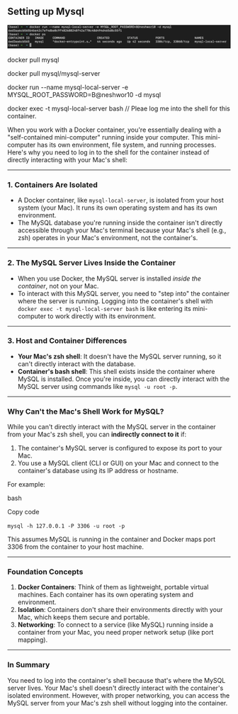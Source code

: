 ## Setting up Mysql

![alt text](image.png)

docker pull mysql

docker pull mysql/mysql-server

docker run --name mysql-local-server -e MYSQL_ROOT_PASSWORD=B@neshwor10 -d mysql

docker exec -t mysql-local-server bash
// Pleae log me into the shell for this container.

When you work with a Docker container, you're essentially dealing with a "self-contained mini-computer" running inside your computer. This mini-computer has its own environment, file system, and running processes. Here's why you need to log in to the shell for the container instead of directly interacting with your Mac's shell:

---

### **1\. Containers Are Isolated**

- A Docker container, like `mysql-local-server`, is isolated from your host system (your Mac). It runs its own operating system and has its own environment.
- The MySQL database you're running inside the container isn't directly accessible through your Mac's terminal because your Mac's shell (e.g., zsh) operates in your Mac's environment, not the container's.

---

### **2\. The MySQL Server Lives Inside the Container**

- When you use Docker, the MySQL server is installed _inside the container_, not on your Mac.
- To interact with this MySQL server, you need to "step into" the container where the server is running. Logging into the container's shell with `docker exec -t mysql-local-server bash` is like entering its mini-computer to work directly with its environment.

---

### **3\. Host and Container Differences**

- **Your Mac's zsh shell**: It doesn't have the MySQL server running, so it can't directly interact with the database.
- **Container's bash shell**: This shell exists inside the container where MySQL is installed. Once you're inside, you can directly interact with the MySQL server using commands like `mysql -u root -p`.

---

### **Why Can't the Mac's Shell Work for MySQL?**

While you can't directly interact with the MySQL server in the container from your Mac's zsh shell, you can **indirectly connect to it** if:

1.  The container's MySQL server is configured to expose its port to your Mac.
2.  You use a MySQL client (CLI or GUI) on your Mac and connect to the container's database using its IP address or hostname.

For example:

bash

Copy code

`mysql -h 127.0.0.1 -P 3306 -u root -p`

This assumes MySQL is running in the container and Docker maps port 3306 from the container to your host machine.

---

### **Foundation Concepts**

1.  **Docker Containers**: Think of them as lightweight, portable virtual machines. Each container has its own operating system and environment.
2.  **Isolation**: Containers don't share their environments directly with your Mac, which keeps them secure and portable.
3.  **Networking**: To connect to a service (like MySQL) running inside a container from your Mac, you need proper network setup (like port mapping).

---

### **In Summary**

You need to log into the container's shell because that's where the MySQL server lives. Your Mac's shell doesn't directly interact with the container's isolated environment. However, with proper networking, you can access the MySQL server from your Mac's zsh shell without logging into the container.
